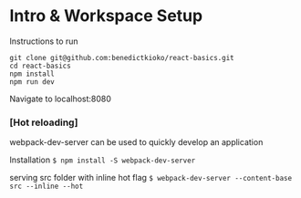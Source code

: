 # Intro & Workspace Setup

Instructions to run
```
git clone git@github.com:benedictkioko/react-basics.git
cd react-basics
npm install
npm run dev
```
Navigate to localhost:8080

### [Hot reloading]

webpack-dev-server can be used to quickly develop an application

Installation
`$ npm install -S webpack-dev-server`

serving src folder with inline hot flag
`$ webpack-dev-server --content-base src --inline --hot`
